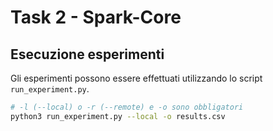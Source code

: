 # Task 2 - Spark-Core

## Esecuzione esperimenti

Gli esperimenti possono essere effettuati utilizzando lo script ```run_experiment.py```.
```bash
# -l (--local) o -r (--remote) e -o sono obbligatori
python3 run_experiment.py --local -o results.csv
```
